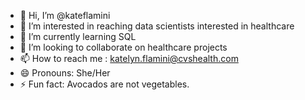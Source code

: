 - 👋 Hi, I’m @kateflamini
- 👀 I’m interested in reaching data scientists interested in healthcare
- 🌱 I’m currently learning SQL
- 💞️ I’m looking to collaborate on healthcare projects
- 📫 How to reach me : katelyn.flamini@cvshealth.com
- 😄 Pronouns: She/Her
- ⚡ Fun fact: Avocados are not vegetables.

<!---
kateflamini/kateflamini is a ✨ special ✨ repository because its `README.md` (this file) appears on your GitHub profile.
You can click the Preview link to take a look at your changes.
--->
